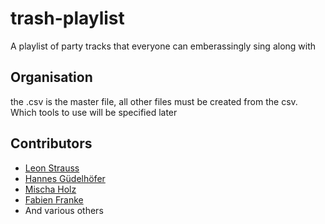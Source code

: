 # trash-playlist
A playlist of party tracks that everyone can emberassingly sing along with

## Organisation
the .csv is the master file, all other files must be created from the csv. Which tools to use will be specified later

## Contributors
- [Leon Strauss](github.com/Lionc)
- [Hannes Güdelhöfer](github.com/reckter)
- [Mischa Holz](github.com/mhlz)
- [Fabien Franke](github.com/shroedingersZombie)
- And various others
